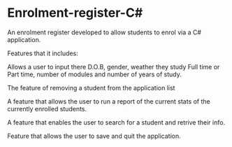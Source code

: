 # Enrolment-register-C#
An enrolment register developed to allow students to enrol via a C# application.

Features that it includes:

Allows a user to input there D.O.B, gender, weather they study Full time or Part time, number of modules and number of years of study.

The feature of removing a student from the application list 

A feature that allows the user to run a report of the current stats of the currently enrolled students.

A feature that enables the user to search for a student and retrive their info.

Feature that allows the user to save and quit the application.

